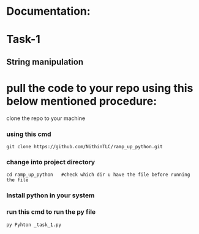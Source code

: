 # Documentation:
# Task-1
## String manipulation
#  pull the code to your repo using this below mentioned procedure:
clone the repo to your machine

### using this cmd
    git clone https://github.com/NithinTLC/ramp_up_python.git
### change into project directory
    cd ramp_up_python   #check which dir u have the file before running the file
### Install python in your system

### run this cmd to run the py file
    py Pyhton _task_1.py
